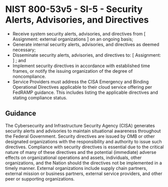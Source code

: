 # NIST 800-53v5 - SI-5 - Security Alerts, Advisories, and Directives
- Receive system security alerts, advisories, and directives from \[ Assignment: external organizations \] on an ongoing basis;
- Generate internal security alerts, advisories, and directives as deemed necessary;
- Disseminate security alerts, advisories, and directives to: \[ Assignment:  \] ; and
- Implement security directives in accordance with established time frames, or notify the issuing organization of the degree of noncompliance.
- Service Providers must address the CISA Emergency and Binding Operational Directives applicable to their cloud service offering per FedRAMP guidance. This includes listing the applicable directives and stating compliance status.
## Guidance
The Cybersecurity and Infrastructure Security Agency (CISA) generates security alerts and advisories to maintain situational awareness throughout the Federal Government. Security directives are issued by OMB or other designated organizations with the responsibility and authority to issue such directives. Compliance with security directives is essential due to the critical nature of many of these directives and the potential (immediate) adverse effects on organizational operations and assets, individuals, other organizations, and the Nation should the directives not be implemented in a timely manner. External organizations include supply chain partners, external mission or business partners, external service providers, and other peer or supporting organizations.